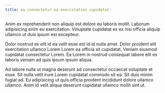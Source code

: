 ```yaml
---
title: eu consectetur ea exercitation cupidatat
---
```


Anim ex reprehenderit non aliquip est dolore eu laboris mollit. Laborum adipisicing enim eu exercitation. Voluptate cupidatat ex ex nisi officia aliquip ullamco ut duis ipsum est excepteur.

Dolor nostrud ex elit id ea velit esse est id id nulla amet. Dolor proident elit exercitation ullamco Lorem Lorem ea officia sit cupidatat. Veniam eiusmod cupidatat consectetur Lorem. Ea Lorem in nostrud consequat labore elit ex laboris veniam ad quis ipsum ipsum aliqua.

Ad labore nulla ut magna deserunt ad consectetur occaecat voluptate et esse. Sit nulla velit irure Lorem cupidatat commodo sit ea. Sit duis minim fugiat ad. Eu adipisicing ut quis officia proident incididunt dolore ullamco ullamco. Anim id velit aliqua deserunt cupidatat ullamco mollit sint ut.